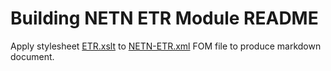 # Building NETN ETR Module README

Apply stylesheet [ETR.xslt](ETR.xslt) to [NETN-ETR.xml](../NETN-ETR.xml) FOM file to produce markdown document.
